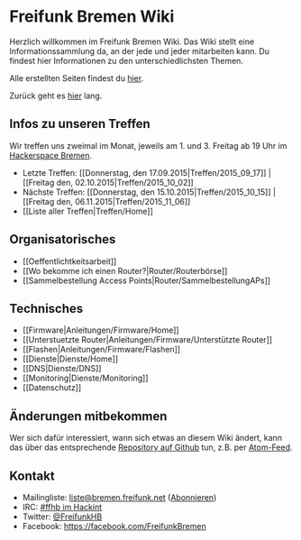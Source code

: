 # Freifunk Bremen Wiki
Herzlich willkommen im Freifunk Bremen Wiki.
Das Wiki stellt eine Informationssammlung da, an der jede und jeder mitarbeiten kann. Du findest hier Informationen zu den unterschiedlichsten Themen.

Alle erstellten Seiten findest du [hier](http://wiki.bremen.freifunk.net/pages).

Zurück geht es [hier](http://bremen.freifunk.net) lang.

## Infos zu unseren Treffen

Wir treffen uns zweimal im Monat, jeweils am 1. und 3. Freitag ab 19 Uhr im [Hackerspace Bremen](https://www.hackerspace-bremen.de).

* Letzte Treffen: [[Donnerstag, den 17.09.2015|Treffen/2015_09_17]] | [[Freitag den, 02.10.2015|Treffen/2015_10_02]]
* Nächste Treffen: [[Donnerstag, den 15.10.2015|Treffen/2015_10_15]] | [[Freitag den, 06.11.2015|Treffen/2015_11_06]]
* [[Liste aller Treffen|Treffen/Home]]

## Organisatorisches
* [[Oeffentlichtkeitsarbeit]]
* [[Wo bekomme ich einen Router?|Router/Routerbörse]]
* [[Sammelbestellung Access Points|Router/SammelbestellungAPs]]

## Technisches
* [[Firmware|Anleitungen/Firmware/Home]]
 * [[Unterstuetzte Router|Anleitungen/Firmware/Unterstützte Router]]
 * [[Flashen|Anleitungen/Firmware/Flashen]]
* [[Dienste|Dienste/Home]]
 * [[DNS|Dienste/DNS]]
 * [[Monitoring|Dienste/Monitoring]]
* [[Datenschutz]]

## Änderungen mitbekommen

Wer sich dafür interessiert, wann sich etwas an diesem Wiki ändert, kann das über das entsprechende [Repository auf Github](https://github.com/FreifunkBremen/wiki/) tun, z.B. per [Atom-Feed](https://github.com/FreifunkBremen/wiki/commits/master.atom).

## Kontakt
* Mailingliste: [liste@bremen.freifunk.net](mailto:liste@bremen.freifunk.net) ([Abonnieren](https://planetcyborg.de/mailman/listinfo/ff-bremen))
* IRC: [#ffhb im Hackint](irc://irc.hackint.org/ffhb)
* Twitter: [@FreifunkHB](https://twitter.com/FreifunkHB)
* Facebook: https://facebook.com/FreifunkBremen
